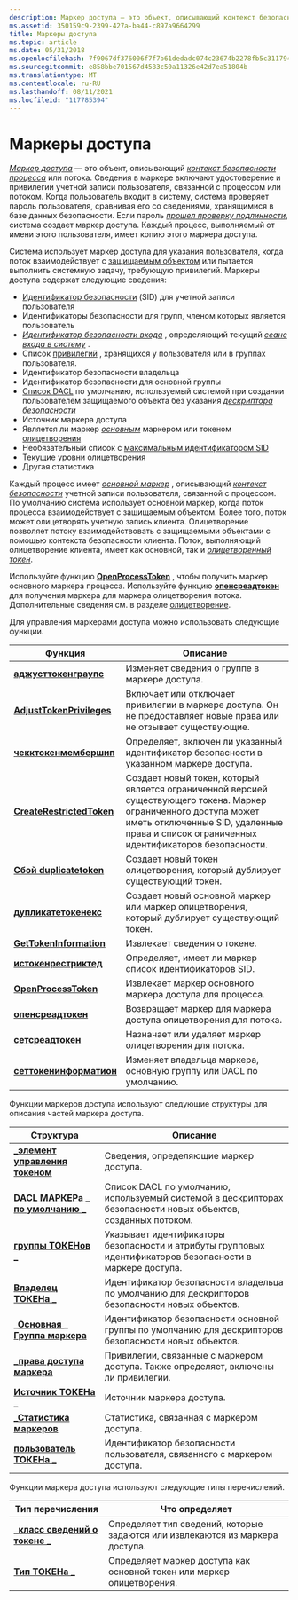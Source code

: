 ```yaml
---
description: Маркер доступа — это объект, описывающий контекст безопасности процесса или потока.
ms.assetid: 350159c9-2399-427a-ba44-c897a9664299
title: Маркеры доступа
ms.topic: article
ms.date: 05/31/2018
ms.openlocfilehash: 7f9067df376006f7f7b61dedadc074c23674b2278fb5c311794bbddd12256277
ms.sourcegitcommit: e858bbe701567d4583c50a11326e42d7ea51804b
ms.translationtype: MT
ms.contentlocale: ru-RU
ms.lasthandoff: 08/11/2021
ms.locfileid: "117785394"
---
```

# <a name="access-tokens"></a>Маркеры доступа

[*Маркер доступа*](/windows/desktop/SecGloss/a-gly) — это объект, описывающий [*контекст безопасности*](/windows/desktop/SecGloss/s-gly) [*процесса*](/windows/desktop/SecGloss/p-gly) или потока. Сведения в маркере включают удостоверение и привилегии учетной записи пользователя, связанной с процессом или потоком. Когда пользователь входит в систему, система проверяет пароль пользователя, сравнивая его со сведениями, хранящимися в базе данных безопасности. Если пароль [*прошел проверку подлинности*](/windows/desktop/SecGloss/a-gly), система создает маркер доступа. Каждый процесс, выполняемый от имени этого пользователя, имеет копию этого маркера доступа.

Система использует маркер доступа для указания пользователя, когда поток взаимодействует с [защищаемым объектом](securable-objects.md) или пытается выполнить системную задачу, требующую привилегий. Маркеры доступа содержат следующие сведения:

-   [Идентификатор безопасности](security-identifiers.md) (SID) для учетной записи пользователя
-   Идентификаторы безопасности для групп, членом которых является пользователь
-   [*Идентификатор безопасности входа*](/windows/desktop/SecGloss/l-gly) , определяющий текущий [*сеанс входа в систему*](/windows/desktop/SecGloss/l-gly) .
-   Список [привилегий](privileges.md) , хранящихся у пользователя или в группах пользователя.
-   Идентификатор безопасности владельца
-   Идентификатор безопасности для основной группы
-   [Список DACL](access-control-lists.md) по умолчанию, используемый системой при создании пользователем защищаемого объекта без указания [*дескриптора безопасности*](/windows/desktop/SecGloss/s-gly)
-   Источник маркера доступа
-   Является ли маркер [*основным*](/windows/desktop/SecGloss/p-gly) маркером или токеном [олицетворения](client-impersonation.md)
-   Необязательный список с [максимальным идентификатором SID](restricted-tokens.md)
-   Текущие уровни олицетворения
-   Другая статистика

Каждый процесс имеет [*основной маркер*](/windows/desktop/SecGloss/p-gly) , описывающий [*контекст безопасности*](/windows/desktop/SecGloss/s-gly) учетной записи пользователя, связанной с процессом. По умолчанию система использует основной маркер, когда поток процесса взаимодействует с защищаемым объектом. Более того, поток может олицетворять учетную запись клиента. Олицетворение позволяет потоку взаимодействовать с защищаемыми объектами с помощью контекста безопасности клиента. Поток, выполняющий олицетворение клиента, имеет как основной, так и [*олицетворенный токен*](/windows/desktop/SecGloss/i-gly).

Используйте функцию [**OpenProcessToken**](/windows/win32/api/processthreadsapi/nf-processthreadsapi-openprocesstoken) , чтобы получить маркер основного маркера процесса. Используйте функцию [**опенсреадтокен**](/windows/win32/api/processthreadsapi/nf-processthreadsapi-openthreadtoken) для получения маркера для маркера олицетворения потока. Дополнительные сведения см. в разделе [олицетворение](client-impersonation.md).

Для управления маркерами доступа можно использовать следующие функции.



| Функция                                               | Описание                                                                                                                                                            |
|--------------------------------------------------------|------------------------------------------------------------------------------------------------------------------------------------------------------------------------|
| [**аджусттокенграупс**](/windows/win32/api/securitybaseapi/nf-securitybaseapi-adjusttokengroups)         | Изменяет сведения о группе в маркере доступа.                                                                                                                      |
| [**AdjustTokenPrivileges**](/windows/win32/api/securitybaseapi/nf-securitybaseapi-adjusttokenprivileges) | Включает или отключает привилегии в маркере доступа. Он не предоставляет новые права или не отзывает существующие.                                                       |
| [**чекктокенмембершип**](/windows/win32/api/securitybaseapi/nf-securitybaseapi-checktokenmembership)   | Определяет, включен ли указанный идентификатор безопасности в указанном маркере доступа.                                                                                             |
| [**CreateRestrictedToken**](/windows/win32/api/securitybaseapi/nf-securitybaseapi-createrestrictedtoken) | Создает новый токен, который является ограниченной версией существующего токена. Маркер ограниченного доступа может иметь отключенные SID, удаленные права и список ограниченных идентификаторов безопасности. |
| [**Сбой duplicatetoken**](/windows/win32/api/securitybaseapi/nf-securitybaseapi-duplicatetoken)               | Создает новый токен олицетворения, который дублирует существующий токен.                                                                                                   |
| [**дупликатетокенекс**](/windows/win32/api/securitybaseapi/nf-securitybaseapi-duplicatetokenex)           | Создает новый основной маркер или маркер олицетворения, который дублирует существующий токен.                                                                                  |
| [**GetTokenInformation**](/windows/win32/api/securitybaseapi/nf-securitybaseapi-gettokeninformation)     | Извлекает сведения о токене.                                                                                                                                   |
| [**истокенрестриктед**](/windows/win32/api/securitybaseapi/nf-securitybaseapi-istokenrestricted)         | Определяет, имеет ли маркер список идентификаторов SID.                                                                                                             |
| [**OpenProcessToken**](/windows/win32/api/processthreadsapi/nf-processthreadsapi-openprocesstoken)           | Извлекает маркер основного маркера доступа для процесса.                                                                                                          |
| [**опенсреадтокен**](/windows/win32/api/processthreadsapi/nf-processthreadsapi-openthreadtoken)             | Возвращает маркер для маркера доступа олицетворения для потока.                                                                                                     |
| [**сетсреадтокен**](/windows/win32/api/processthreadsapi/nf-processthreadsapi-setthreadtoken)               | Назначает или удаляет маркер олицетворения для потока.                                                                                                                |
| [**сеттокенинформатион**](/windows/win32/api/securitybaseapi/nf-securitybaseapi-settokeninformation)     | Изменяет владельца маркера, основную группу или DACL по умолчанию.                                                                                                               |



 

Функции маркеров доступа используют следующие структуры для описания частей маркера доступа.



| Структура                                            | Описание                                                                                           |
|------------------------------------------------------|-------------------------------------------------------------------------------------------------------|
| [**\_элемент управления токеном**](/windows/desktop/api/Winnt/ns-winnt-token_control)              | Сведения, определяющие маркер доступа.                                                          |
| [**DACL МАРКЕРа \_ по умолчанию \_**](/windows/desktop/api/Winnt/ns-winnt-token_default_dacl)   | Список DACL по умолчанию, используемый системой в дескрипторах безопасности новых объектов, созданных потоком. |
| [**группы ТОКЕНов \_**](/windows/desktop/api/Winnt/ns-winnt-token_groups)                | Указывает идентификаторы безопасности и атрибуты групповых идентификаторов безопасности в маркере доступа.                               |
| [**Владелец ТОКЕНа \_**](/windows/desktop/api/Winnt/ns-winnt-token_owner)                  | Идентификатор безопасности владельца по умолчанию для дескрипторов безопасности новых объектов.                                    |
| [**\_Основная \_ Группа маркера**](/windows/desktop/api/Winnt/ns-winnt-token_primary_group) | Идентификатор безопасности основной группы по умолчанию для дескрипторов безопасности новых объектов.                            |
| [**\_права доступа маркера**](/windows/desktop/api/Winnt/ns-winnt-token_privileges)        | Привилегии, связанные с маркером доступа. Также определяет, включены ли привилегии.   |
| [**Источник ТОКЕНа \_**](/windows/desktop/api/Winnt/ns-winnt-token_source)                | Источник маркера доступа.                                                                        |
| [**\_Статистика маркеров**](/windows/desktop/api/Winnt/ns-winnt-token_statistics)        | Статистика, связанная с маркером доступа.                                                           |
| [**пользователь ТОКЕНа \_**](/windows/desktop/api/Winnt/ns-winnt-token_user)                    | Идентификатор безопасности пользователя, связанного с маркером доступа.                                                  |



 

Функции маркера доступа используют следующие типы перечислений.



| Тип перечисления                                             | Что определяет                                                                       |
|--------------------------------------------------------------|---------------------------------------------------------------------------------|
| [**\_класс сведений о токене \_**](/windows/desktop/api/Winnt/ne-winnt-token_information_class) | Определяет тип сведений, которые задаются или извлекаются из маркера доступа. |
| [**Тип ТОКЕНа \_**](/windows/desktop/api/Winnt/ne-winnt-token_type)                            | Определяет маркер доступа как основной токен или маркер олицетворения.                 |



 

 

 
